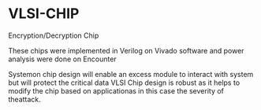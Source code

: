 # VLSI-CHIP
Encryption/Decryption Chip

These chips were implemented in Verilog on Vivado software and power analysis were done on Encounter

Systemon chip design will enable an excess module to interact with system but will protect the critical data
VLSI Chip design is robust as it helps to modify the chip based on applicationas in this case the severity of theattack.
